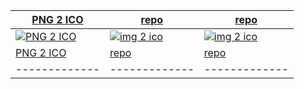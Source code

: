 | [PNG 2 ICO](https://github.com/suministros-game/png2ico) | [repo](https://github.com/suministros-game/png2ico) | [repo](https://github.com/suministros-game/png2ico) |
|-------------|-------------|-------------|
| [![PNG 2 ICO](https://github.com/suministros-game/png2ico/blob/main/favicon.png?raw=true)](https://github.com/suministros-game/png2ico) | [![img 2 ico](https://github.com/suministros-game/png2ico/blob/main/favicon.png?raw=true)](https://github.com/suministros-game/png2ico) | [![img 2 ico](https://github.com/suministros-game/png2ico/blob/main/favicon.png?raw=true)](https://github.com/suministros-game/png2ico) |
| [PNG 2 ICO](https://github.com/suministros-game/png2ico) | [repo](https://github.com/suministros-game/png2ico) | [repo](https://github.com/suministros-game/png2ico) |
|-------------|-------------|-------------|
